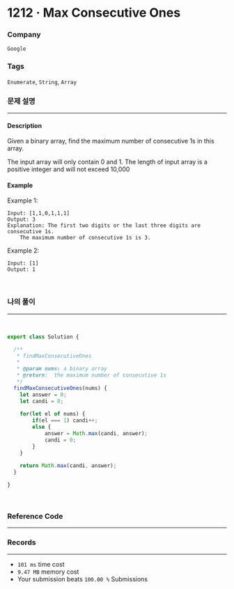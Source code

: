 1212 · Max Consecutive Ones
===
### Company
`Google`

### Tags
`Enumerate`,
`String`,
`Array`

### 문제 설명
---
#### Description
Given a binary array, find the maximum number of consecutive 1s in this array.

The input array will only contain 0 and 1.
The length of input array is a positive integer and will not exceed 10,000

#### Example
Example 1:
```
Input: [1,1,0,1,1,1]
Output: 3
Explanation: The first two digits or the last three digits are consecutive 1s.
    The maximum number of consecutive 1s is 3.
```
Example 2:
```
Input: [1]
Output: 1
```
<br>

### 나의 풀이
---
<br>

```js
export class Solution {

  /**
   * findMaxConsecutiveOnes
   *
   * @param nums: a binary array
   * @return:  the maximum number of consecutive 1s
   */
  findMaxConsecutiveOnes(nums) {
    let answer = 0;
    let candi = 0;
    
    for(let el of nums) {
        if(el === 1) candi++;
        else {
            answer = Math.max(candi, answer);
            candi = 0;
        }
    }
    
    return Math.max(candi, answer);
  }

}
```
<br>

### Reference Code
---

### Records
---
- `101 ms` time cost
- `9.47 MB` memory cost
- Your submission beats `100.00 %` Submissions
<br>

